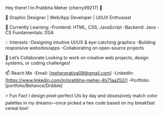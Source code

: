 Hey there! I’m Pratibha Meher (cherry99217) 🌸

🎨 Graphic Designer | Web/App Developer | UI/UX Enthusiast

🌱 Currently Learning
 -Frontend: HTML, CSS, JavaScript
 -Backend: Java
 -CS Fundamentals: DSA

💡 Interests
 -Designing intuitive UI/UX & eye-catching graphics
 -Building responsive websites/apps
 -Collaborating on open-source projects

🤝 Let’s Collaborate
 Looking to work on creative web projects, design systems, or coding challenges!

📫 Reach Me
 -Email: [meherprativa09@gmail.com]
 -LinkedIn: [https://www.linkedin.com/in/pratibha-meher-4b71aa252/]
 -Portfolio: [portfolio/Behance/Dribble]

⚡ Fun Fact
I design pixel-perfect UIs by day and obsessively match color palettes in my dreams—once picked a hex code based on my breakfast cereal box!
<!---
cherry99217/cherry99217 is a ✨ special ✨ repository because its `README.md` (this file) appears on your GitHub profile.
You can click the Preview link to take a look at your changes.
--->
